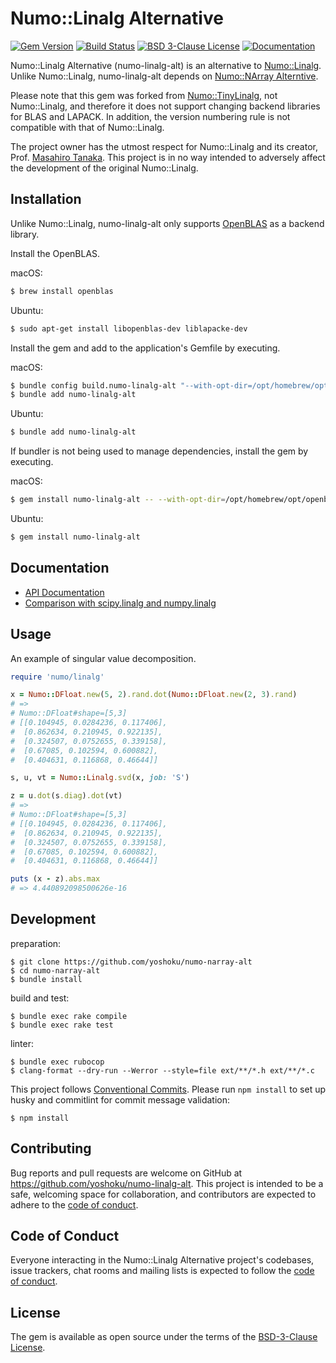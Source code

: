 # Numo::Linalg Alternative

[![Gem Version](https://badge.fury.io/rb/numo-linalg-alt.svg)](https://badge.fury.io/rb/numo-linalg-alt)
[![Build Status](https://github.com/yoshoku/numo-linalg-alt/actions/workflows/main.yml/badge.svg)](https://github.com/yoshoku/numo-linalg-alt/actions/workflows/main.yml)
[![BSD 3-Clause License](https://img.shields.io/badge/License-BSD%203--Clause-orange.svg)](https://github.com/yoshoku/numo-linalg-alt/blob/main/LICENSE.txt)
[![Documentation](https://img.shields.io/badge/api-reference-blue.svg)](https://gemdocs.org/gems/numo-linalg-alt/)

Numo::Linalg Alternative (numo-linalg-alt) is an alternative to [Numo::Linalg](https://github.com/ruby-numo/numo-linalg).
Unlike Numo::Linalg, numo-linalg-alt depends on [Numo::NArray Alterntive](https://github.com/yoshoku/numo-narray-alt).

Please note that this gem was forked from [Numo::TinyLinalg](https://github.com/yoshoku/numo-tiny_linalg),
not Numo::Linalg, and therefore it does not support changing backend libraries for BLAS and LAPACK.
In addition, the version numbering rule is not compatible with that of Numo::Linalg.

The project owner has the utmost respect for Numo::Linalg and its creator, Prof. [Masahiro Tanaka](https://github.com/masa16).
This project is in no way intended to adversely affect the development of the original Numo::Linalg.

## Installation

Unlike Numo::Linalg, numo-linalg-alt only supports [OpenBLAS](https://github.com/OpenMathLib/OpenBLAS)
as a backend library.

Install the OpenBLAS.

macOS:

```sh
$ brew install openblas
```

Ubuntu:

```sh
$ sudo apt-get install libopenblas-dev liblapacke-dev
```

Install the gem and add to the application's Gemfile by executing.

macOS:

```sh
$ bundle config build.numo-linalg-alt "--with-opt-dir=/opt/homebrew/opt/openblas"
$ bundle add numo-linalg-alt
```

Ubuntu:

```sh
$ bundle add numo-linalg-alt
```

If bundler is not being used to manage dependencies, install the gem by executing.

macOS:

```sh
$ gem install numo-linalg-alt -- --with-opt-dir=/opt/homebrew/opt/openblas
```

Ubuntu:

```sh
$ gem install numo-linalg-alt
```

## Documentation

- [API Documentation](https://gemdocs.org/gems/numo-linalg-alt/0.4.1/)
- [Comparison with scipy.linalg and numpy.linalg](https://github.com/yoshoku/numo-linalg-alt/wiki/Comparison-with-scipy.linalg-and-numpy.linalg)

## Usage

An example of singular value decomposition.

```ruby
require 'numo/linalg'

x = Numo::DFloat.new(5, 2).rand.dot(Numo::DFloat.new(2, 3).rand)
# =>
# Numo::DFloat#shape=[5,3]
# [[0.104945, 0.0284236, 0.117406],
#  [0.862634, 0.210945, 0.922135],
#  [0.324507, 0.0752655, 0.339158],
#  [0.67085, 0.102594, 0.600882],
#  [0.404631, 0.116868, 0.46644]]

s, u, vt = Numo::Linalg.svd(x, job: 'S')

z = u.dot(s.diag).dot(vt)
# =>
# Numo::DFloat#shape=[5,3]
# [[0.104945, 0.0284236, 0.117406],
#  [0.862634, 0.210945, 0.922135],
#  [0.324507, 0.0752655, 0.339158],
#  [0.67085, 0.102594, 0.600882],
#  [0.404631, 0.116868, 0.46644]]

puts (x - z).abs.max
# => 4.440892098500626e-16
```

## Development

preparation:

```shell
$ git clone https://github.com/yoshoku/numo-narray-alt
$ cd numo-narray-alt
$ bundle install
```

build and test:

```
$ bundle exec rake compile
$ bundle exec rake test
```

linter:

```shell
$ bundle exec rubocop
$ clang-format --dry-run --Werror --style=file ext/**/*.h ext/**/*.c
```

This project follows [Conventional Commits](https://www.conventionalcommits.org/en/v1.0.0/).
Please run `npm install` to set up husky and commitlint for commit message validation:

```shell
$ npm install
```

## Contributing

Bug reports and pull requests are welcome on GitHub at https://github.com/yoshoku/numo-linalg-alt.
This project is intended to be a safe, welcoming space for collaboration, and contributors are expected to adhere to the [code of conduct](https://github.com/yoshoku/numo-linalg-alt/blob/main/CODE_OF_CONDUCT.md).

## Code of Conduct

Everyone interacting in the Numo::Linalg Alternative project's codebases, issue trackers, chat rooms and mailing lists is expected to follow the [code of conduct](https://github.com/yoshoku/numo-linalg-alt/blob/main/CODE_OF_CONDUCT.md).

## License

The gem is available as open source under the terms of the [BSD-3-Clause License](https://opensource.org/licenses/BSD-3-Clause).
